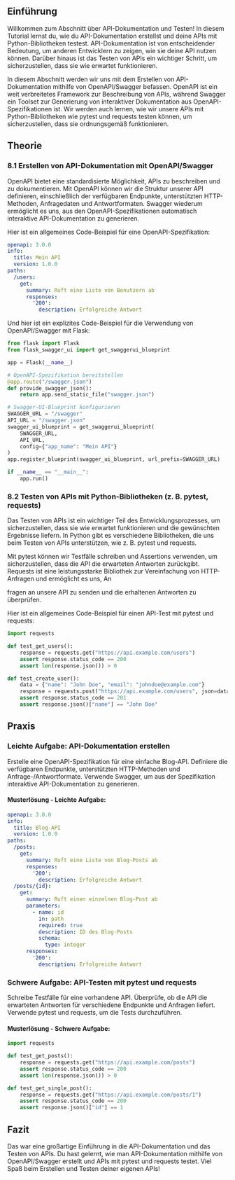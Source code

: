 ## Einführung
Willkommen zum Abschnitt über API-Dokumentation und Testen! In diesem Tutorial lernst du, wie du API-Dokumentation erstellst und deine APIs mit Python-Bibliotheken testest. API-Dokumentation ist von entscheidender Bedeutung, um anderen Entwicklern zu zeigen, wie sie deine API nutzen können. Darüber hinaus ist das Testen von APIs ein wichtiger Schritt, um sicherzustellen, dass sie wie erwartet funktionieren.

In diesem Abschnitt werden wir uns mit dem Erstellen von API-Dokumentation mithilfe von OpenAPI/Swagger befassen. OpenAPI ist ein weit verbreitetes Framework zur Beschreibung von APIs, während Swagger ein Toolset zur Generierung von interaktiver Dokumentation aus OpenAPI-Spezifikationen ist. Wir werden auch lernen, wie wir unsere APIs mit Python-Bibliotheken wie pytest und requests testen können, um sicherzustellen, dass sie ordnungsgemäß funktionieren.

## Theorie

### 8.1 Erstellen von API-Dokumentation mit OpenAPI/Swagger
OpenAPI bietet eine standardisierte Möglichkeit, APIs zu beschreiben und zu dokumentieren. Mit OpenAPI können wir die Struktur unserer API definieren, einschließlich der verfügbaren Endpunkte, unterstützten HTTP-Methoden, Anfragedaten und Antwortformaten. Swagger wiederum ermöglicht es uns, aus den OpenAPI-Spezifikationen automatisch interaktive API-Dokumentation zu generieren.

Hier ist ein allgemeines Code-Beispiel für eine OpenAPI-Spezifikation:

```yaml
openapi: 3.0.0
info:
  title: Mein API
  version: 1.0.0
paths:
  /users:
    get:
      summary: Ruft eine Liste von Benutzern ab
      responses:
        '200':
          description: Erfolgreiche Antwort
```

Und hier ist ein explizites Code-Beispiel für die Verwendung von OpenAPI/Swagger mit Flask:

```python
from flask import Flask
from flask_swagger_ui import get_swaggerui_blueprint

app = Flask(__name__)

# OpenAPI-Spezifikation bereitstellen
@app.route("/swagger.json")
def provide_swagger_json():
    return app.send_static_file("swagger.json")

# Swagger-UI-Blueprint konfigurieren
SWAGGER_URL = "/swagger"
API_URL = "/swagger.json"
swagger_ui_blueprint = get_swaggerui_blueprint(
    SWAGGER_URL,
    API_URL,
    config={"app_name": "Mein API"}
)
app.register_blueprint(swagger_ui_blueprint, url_prefix=SWAGGER_URL)

if __name__ == "__main__":
    app.run()
```

### 8.2 Testen von APIs mit Python-Bibliotheken (z. B. pytest, requests)
Das Testen von APIs ist ein wichtiger Teil des Entwicklungsprozesses, um sicherzustellen, dass sie wie erwartet funktionieren und die gewünschten Ergebnisse liefern. In Python gibt es verschiedene Bibliotheken, die uns beim Testen von APIs unterstützen, wie z. B. pytest und requests.

Mit pytest können wir Testfälle schreiben und Assertions verwenden, um sicherzustellen, dass die API die erwarteten Antworten zurückgibt. Requests ist eine leistungsstarke Bibliothek zur Vereinfachung von HTTP-Anfragen und ermöglicht es uns, An

fragen an unsere API zu senden und die erhaltenen Antworten zu überprüfen.

Hier ist ein allgemeines Code-Beispiel für einen API-Test mit pytest und requests:

```python
import requests

def test_get_users():
    response = requests.get("https://api.example.com/users")
    assert response.status_code == 200
    assert len(response.json()) > 0

def test_create_user():
    data = {"name": "John Doe", "email": "johndoe@example.com"}
    response = requests.post("https://api.example.com/users", json=data)
    assert response.status_code == 201
    assert response.json()["name"] == "John Doe"
```

## Praxis

### Leichte Aufgabe: API-Dokumentation erstellen
Erstelle eine OpenAPI-Spezifikation für eine einfache Blog-API. Definiere die verfügbaren Endpunkte, unterstützten HTTP-Methoden und Anfrage-/Antwortformate. Verwende Swagger, um aus der Spezifikation interaktive API-Dokumentation zu generieren.

#### Musterlösung - Leichte Aufgabe:
```yaml
openapi: 3.0.0
info:
  title: Blog-API
  version: 1.0.0
paths:
  /posts:
    get:
      summary: Ruft eine Liste von Blog-Posts ab
      responses:
        '200':
          description: Erfolgreiche Antwort
  /posts/{id}:
    get:
      summary: Ruft einen einzelnen Blog-Post ab
      parameters:
        - name: id
          in: path
          required: true
          description: ID des Blog-Posts
          schema:
            type: integer
      responses:
        '200':
          description: Erfolgreiche Antwort
```

### Schwere Aufgabe: API-Testen mit pytest und requests
Schreibe Testfälle für eine vorhandene API. Überprüfe, ob die API die erwarteten Antworten für verschiedene Endpunkte und Anfragen liefert. Verwende pytest und requests, um die Tests durchzuführen.

#### Musterlösung - Schwere Aufgabe:
```python
import requests

def test_get_posts():
    response = requests.get("https://api.example.com/posts")
    assert response.status_code == 200
    assert len(response.json()) > 0

def test_get_single_post():
    response = requests.get("https://api.example.com/posts/1")
    assert response.status_code == 200
    assert response.json()["id"] == 1
```

## Fazit

Das war eine großartige Einführung in die API-Dokumentation und das Testen von APIs. Du hast gelernt, wie man API-Dokumentation mithilfe von OpenAPI/Swagger erstellt und APIs mit pytest und requests testet. Viel Spaß beim Erstellen und Testen deiner eigenen APIs!